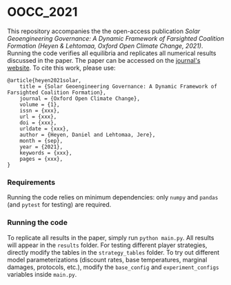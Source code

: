 # OOCC_2021

This repository accompanies the the open-access publication *Solar Geoengineering Governance: A Dynamic Framework of Farsighted Coalition Formation (Heyen & Lehtomaa, Oxford Open Climate Change, 2021)*.
Running the code verifies all equilibria and replicates all numerical results discussed in the paper.
The paper can be accessed on the [journal's website](https://academic.oup.com/oocc/issue/1/1).
To cite this work, please use:

```
@article{heyen2021solar,
    title = {Solar Geoengineering Governance: A Dynamic Framework of Farsighted Coalition Formation},
    journal = {Oxford Open Climate Change},
    volume = {1},
    issn = {xxx},
    url = {xxx},
    doi = {xxx},
    urldate = {xxx},
    author = {Heyen, Daniel and Lehtomaa, Jere},
    month = {sep},
    year = {2021},
    keywords = {xxx},
    pages = {xxx},
}
```

### Requirements
Running the code relies on minimum dependencies: only `numpy` and `pandas` (and `pytest` for testing) are required.

### Running the code
To replicate all results in the paper, simply run ```python main.py```.
All results will appear in the ```results``` folder.
For testing different player strategies, directly modify the tables in the ```strategy_tables``` folder.
To try out different model parameterizations (discount rates, base temperatures, marginal damages, protocols, etc.), 
modify the ```base_config``` and ```experiment_configs``` variables inside ```main.py```.